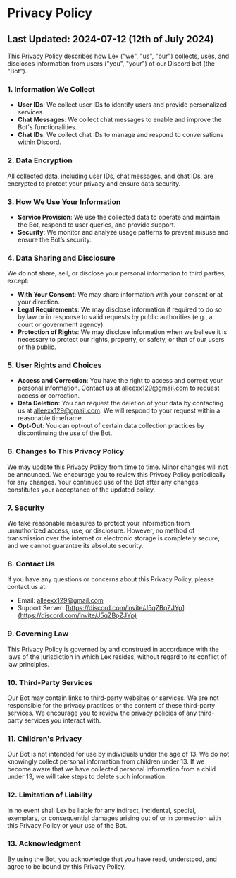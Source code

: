 # Privacy Policy

## Last Updated: 2024-07-12 (12th of July 2024)

This Privacy Policy describes how Lex ("we", "us", "our") collects, uses, and discloses information from users ("you", "your") of our Discord bot (the "Bot").

### 1. Information We Collect
- **User IDs**: We collect user IDs to identify users and provide personalized services.
- **Chat Messages**: We collect chat messages to enable and improve the Bot's functionalities.
- **Chat IDs**: We collect chat IDs to manage and respond to conversations within Discord.

### 2. Data Encryption
All collected data, including user IDs, chat messages, and chat IDs, are encrypted to protect your privacy and ensure data security.

### 3. How We Use Your Information
- **Service Provision**: We use the collected data to operate and maintain the Bot, respond to user queries, and provide support.
- **Security**: We monitor and analyze usage patterns to prevent misuse and ensure the Bot’s security.

### 4. Data Sharing and Disclosure
We do not share, sell, or disclose your personal information to third parties, except:
- **With Your Consent**: We may share information with your consent or at your direction.
- **Legal Requirements**: We may disclose information if required to do so by law or in response to valid requests by public authorities (e.g., a court or government agency).
- **Protection of Rights**: We may disclose information when we believe it is necessary to protect our rights, property, or safety, or that of our users or the public.

### 5. User Rights and Choices
- **Access and Correction**: You have the right to access and correct your personal information. Contact us at alleexx129@gmail.com to request access or correction.
- **Data Deletion**: You can request the deletion of your data by contacting us at alleexx129@gmail.com. We will respond to your request within a reasonable timeframe.
- **Opt-Out**: You can opt-out of certain data collection practices by discontinuing the use of the Bot.

### 6. Changes to This Privacy Policy
We may update this Privacy Policy from time to time. Minor changes will not be announced. We encourage you to review this Privacy Policy periodically for any changes. Your continued use of the Bot after any changes constitutes your acceptance of the updated policy.

### 7. Security
We take reasonable measures to protect your information from unauthorized access, use, or disclosure. However, no method of transmission over the internet or electronic storage is completely secure, and we cannot guarantee its absolute security.

### 8. Contact Us
If you have any questions or concerns about this Privacy Policy, please contact us at:
- Email: alleexx129@gmail.com
- Support Server: [https://discord.com/invite/J5qZBpZJYp](https://discord.com/invite/J5qZBpZJYp)

### 9. Governing Law
This Privacy Policy is governed by and construed in accordance with the laws of the jurisdiction in which Lex resides, without regard to its conflict of law principles.

### 10. Third-Party Services
Our Bot may contain links to third-party websites or services. We are not responsible for the privacy practices or the content of these third-party services. We encourage you to review the privacy policies of any third-party services you interact with.

### 11. Children's Privacy
Our Bot is not intended for use by individuals under the age of 13. We do not knowingly collect personal information from children under 13. If we become aware that we have collected personal information from a child under 13, we will take steps to delete such information.

### 12. Limitation of Liability
In no event shall Lex be liable for any indirect, incidental, special, exemplary, or consequential damages arising out of or in connection with this Privacy Policy or your use of the Bot.

### 13. Acknowledgment
By using the Bot, you acknowledge that you have read, understood, and agree to be bound by this Privacy Policy.
